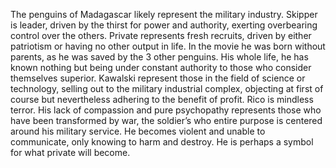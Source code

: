 The penguins of Madagascar likely represent the military industry. Skipper is leader, driven by the thirst for power and authority, exerting overbearing control over the others. Private represents fresh recruits, driven by either patriotism or having no other output in life. In the movie he was born without parents, as he was saved by the 3 other penguins. His whole life, he has known nothing but being under constant authority to those who consider themselves superior. Kawalski represent those in the field of science or technology, selling out to the military industrial complex, objecting at first of course but nevertheless adhering to the benefit of profit. Rico is mindless terror. His lack of compassion and pure psychopathy represents those who have been transformed by war, the soldier’s who entire purpose is centered around his military service. He becomes violent and unable to communicate, only knowing to harm and destroy. He is perhaps a symbol for what private will become.
